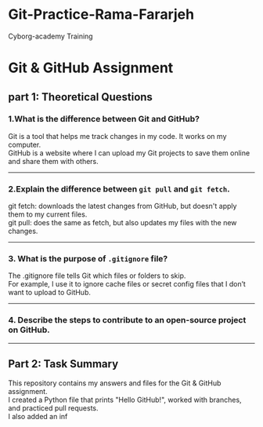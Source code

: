 # Git-Practice-Rama-Fararjeh
Cyborg-academy Training

# Git & GitHub Assignment
## part 1: Theoretical Questions

### 1.What is the difference between Git and GitHub?
Git is a tool that helps me track changes in my code. It works on my computer.  
GitHub is a website where I can upload my Git projects to save them online and share them with others.

------------------------------

### 2.Explain the difference between `git pull` and `git fetch`.
git fetch:  downloads the latest changes from GitHub, but doesn't apply them to my current files.  
git pull: does the same as fetch, but also updates my files with the new changes.

------------------------------

### 3. What is the purpose of `.gitignore` file?
The .gitignore file tells Git which files or folders to skip.  
For example, I use it to ignore cache files or secret config files that I don’t want to upload to GitHub.

------------------------------
### 4. Describe the steps to contribute to an open-source project on GitHub.







-----------------------------

## Part 2: Task Summary

This repository contains my answers and files for the Git & GitHub assignment.  
I created a Python file that prints "Hello GitHub!", worked with branches, and practiced pull requests.  
I also added an inf
